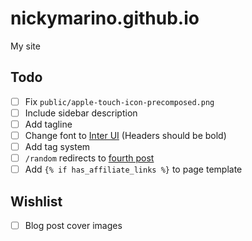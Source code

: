 # nickymarino.github.io

My site

## Todo

- [ ] Fix `public/apple-touch-icon-precomposed.png`
- [ ] Include sidebar description
- [ ] Add tagline
- [ ] Change font to [Inter UI](https://rsms.me/inter/) (Headers should be bold)
- [ ] Add tag system
- [ ] `/random` redirects to [fourth post](https://xkcd.com/221/)
- [ ] Add `{% if has_affiliate_links %}` to page template

## Wishlist
- [ ] Blog post cover images
